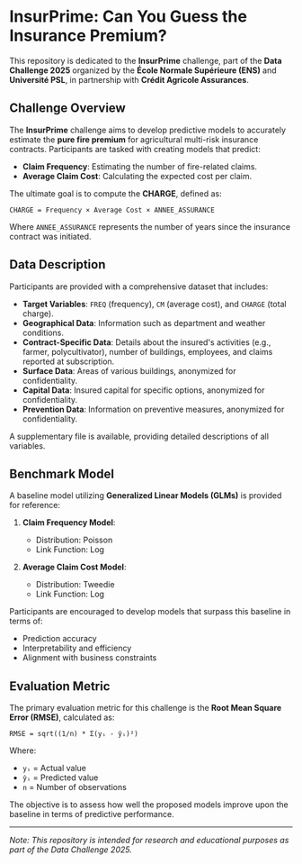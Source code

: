 # InsurPrime: Can You Guess the Insurance Premium?

This repository is dedicated to the **InsurPrime** challenge, part of the **Data
Challenge 2025** organized by the **École Normale Supérieure (ENS)** and
**Université PSL**, in partnership with **Crédit Agricole Assurances**.

## Challenge Overview

The **InsurPrime** challenge aims to develop predictive models to accurately
estimate the **pure fire premium** for agricultural multi-risk insurance
contracts. Participants are tasked with creating models that predict:

-   **Claim Frequency**: Estimating the number of fire-related claims.
-   **Average Claim Cost**: Calculating the expected cost per claim.

The ultimate goal is to compute the **CHARGE**, defined as:

```
CHARGE = Frequency × Average Cost × ANNEE_ASSURANCE
```

Where `ANNEE_ASSURANCE` represents the number of years since the insurance
contract was initiated.

## Data Description

Participants are provided with a comprehensive dataset that includes:

-   **Target Variables**: `FREQ` (frequency), `CM` (average cost), and `CHARGE`
    (total charge).
-   **Geographical Data**: Information such as department and weather
    conditions.
-   **Contract-Specific Data**: Details about the insured's activities (e.g.,
    farmer, polycultivator), number of buildings, employees, and claims reported
    at subscription.
-   **Surface Data**: Areas of various buildings, anonymized for
    confidentiality.
-   **Capital Data**: Insured capital for specific options, anonymized for
    confidentiality.
-   **Prevention Data**: Information on preventive measures, anonymized for
    confidentiality.

A supplementary file is available, providing detailed descriptions of all
variables.

## Benchmark Model

A baseline model utilizing **Generalized Linear Models (GLMs)** is provided for
reference:

1. **Claim Frequency Model**:

    - Distribution: Poisson
    - Link Function: Log

2. **Average Claim Cost Model**:
    - Distribution: Tweedie
    - Link Function: Log

Participants are encouraged to develop models that surpass this baseline in
terms of:

-   Prediction accuracy
-   Interpretability and efficiency
-   Alignment with business constraints

## Evaluation Metric

The primary evaluation metric for this challenge is the **Root Mean Square Error
(RMSE)**, calculated as:

```
RMSE = sqrt((1/n) * Σ(yᵢ - ŷᵢ)²)
```

Where:

-   `yᵢ` = Actual value
-   `ŷᵢ` = Predicted value
-   `n` = Number of observations

The objective is to assess how well the proposed models improve upon the
baseline in terms of predictive performance.

---

_Note: This repository is intended for research and educational purposes as part
of the Data Challenge 2025._
